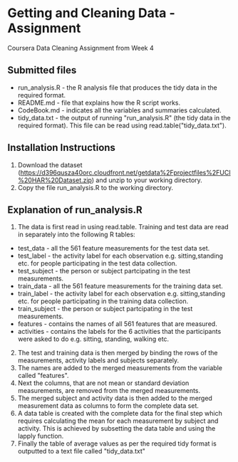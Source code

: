 # Getting and Cleaning Data - Assignment
Coursera Data Cleaning Assignment from Week 4

## Submitted files
* run_analysis.R - the R analysis file that produces the tidy data in the required format.
* README.md - file that explains how the R script works.
* CodeBook.md - indicates all the variables and summaries calculated.
* tidy_data.txt - the output of running "run_analysis.R" (the tidy data in the required format). This file can be read using read.table("tidy_data.txt").

## Installation Instructions
1. Download the dataset (https://d396qusza40orc.cloudfront.net/getdata%2Fprojectfiles%2FUCI%20HAR%20Dataset.zip) and unzip to your working directory.
2. Copy the file run_analysis.R to the working directory.

## Explanation of run_analysis.R
1. The data is first read in using read.table. Training and test data are read in separately into the following R tables:
  * test_data - all the 561 feature measurements for the test data set.
  * test_label - the activity label for each observation e.g. sitting,standing etc. for people participating in the test data collection.
  * test_subject - the person or subject partcipating in the test measurements.
  * train_data - all the 561 feature measurements for the training data set.
  * train_label - the activity label for each observation e.g. sitting,standing etc. for people participating in the training data collection.
  * train_subject - the person or subject partcipating in the test measurements.
  * features - contains the names of all 561 features that are measured.
  * activities - contains the labels for the 6 activities that the participants were asked to do e.g. sitting, standing, walking etc.
2. The test and training data is then merged by binding the rows of the measurements, activity labels and subjects separately.
3. The names are added to the merged measurements from the variable called "features".
4. Next the columns, that are not mean or standard deviation measurements, are removed from the merged measurements.
5. The merged subject and activity data is then added to the merged measurement data as columns to form the complete data set.
6. A data table is created with the complete data for the final step which requires calculating the mean for each measurement by subject and activity. This is achieved by subsetting the data table and using the lapply function.
7. Finally the table of average values as per the required tidy format is outputted to a text file called "tidy_data.txt"
